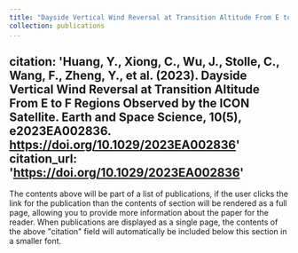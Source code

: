 ```yaml
---
title: "Dayside Vertical Wind Reversal at Transition Altitude From E to F Regions Observed by the ICON Satellite"
collection: publications
...
```

citation: 'Huang, Y., Xiong, C., Wu, J., Stolle, C., Wang, F., Zheng, Y., et al. (2023). Dayside Vertical Wind Reversal at Transition Altitude From E to F Regions Observed by the ICON Satellite. Earth and Space Science, 10(5), e2023EA002836. https://doi.org/10.1029/2023EA002836'
citation_url: 'https://doi.org/10.1029/2023EA002836'
---

The contents above will be part of a list of publications, if the user clicks the link for the publication than the contents of section will be rendered as a full page, allowing you to provide more information about the paper for the reader. When publications are displayed as a single page, the contents of the above "citation" field will automatically be included below this section in a smaller font.
